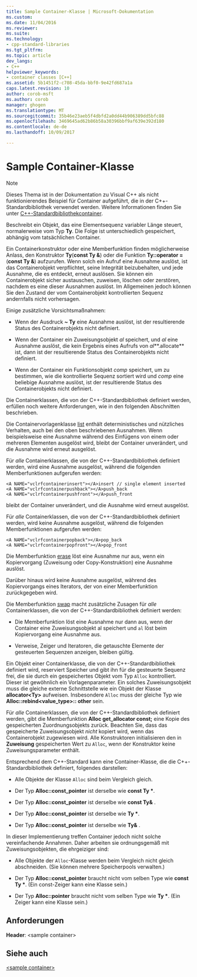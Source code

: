 ```yaml
---
title: Sample Container-Klasse | Microsoft-Dokumentation
ms.custom: 
ms.date: 11/04/2016
ms.reviewer: 
ms.suite: 
ms.technology:
- cpp-standard-libraries
ms.tgt_pltfrm: 
ms.topic: article
dev_langs:
- C++
helpviewer_keywords:
- container classes [C++]
ms.assetid: 5b1451f2-c708-45da-bbf0-9e42fd687a1a
caps.latest.revision: 10
author: corob-msft
ms.author: corob
manager: ghogen
ms.translationtype: MT
ms.sourcegitcommit: 35b46e23aeb5f4dbfd2a0dd44b906389dd5bfc88
ms.openlocfilehash: 3469645ad62b86b58a30396bbf9af639e392d180
ms.contentlocale: de-de
ms.lasthandoff: 10/09/2017

---
```

# <a name="sample-container-class"></a>Sample Container-Klasse
> [!NOTE]
>  Dieses Thema ist in der Dokumentation zu Visual C++ als nicht funktionierendes Beispiel für Container aufgeführt, die in der C++-Standardbibliothek verwendet werden. Weitere Informationen finden Sie unter [C++-Standardbibliothekcontainer](../standard-library/stl-containers.md).  
  
 Beschreibt ein Objekt, das eine Elementsequenz variabler Länge steuert, normalerweise vom Typ **Ty**. Die Folge ist unterschiedlich gespeichert, abhängig vom tatsächlichen Container.  
  
 Ein Containerkonstruktor oder eine Memberfunktion finden möglicherweise Anlass, den Konstruktor **Ty**(**const Ty &**) oder die Funktion **Ty::operator =**(**const Ty &**) aufzurufen. Wenn solch ein Aufruf eine Ausnahme auslöst, ist das Containerobjekt verpflichtet, seine Integrität beizubehalten, und jede Ausnahme, die es entdeckt, erneut auslösen. Sie können ein Containerobjekt sicher austauschen, zuweisen, löschen oder zerstören, nachdem es eine dieser Ausnahmen auslöst. Im Allgemeinen jedoch können Sie den Zustand der vom Containerobjekt kontrollierten Sequenz andernfalls nicht vorhersagen.  
  
 Einige zusätzliche Vorsichtsmaßnahmen:  
  
-   Wenn der Ausdruck **~ Ty** eine Ausnahme auslöst, ist der resultierende Status des Containerobjekts nicht definiert.  
  
-   Wenn der Container ein Zuweisungsobjekt *al* speichert, und *al* eine Ausnahme auslöst, die kein Ergebnis eines Aufrufs von *al***.allocate** ist, dann ist der resultierende Status des Containerobjekts nicht definiert.  
  
-   Wenn der Container ein Funktionsobjekt *comp* speichert, um zu bestimmen, wie die kontrollierte Sequenz sortiert wird und *comp* eine beliebige Ausnahme auslöst, ist der resultierende Status des Containerobjekts nicht definiert.  
  
 Die Containerklassen, die von der C++-Standardbibliothek definiert werden, erfüllen noch weitere Anforderungen, wie in den folgenden Abschnitten beschrieben.  
  
 Die Containervorlagenklasse [list](../standard-library/list-class.md) enthält deterministisches und nützliches Verhalten, auch bei den oben beschriebenen Ausnahmen. Wenn beispielsweise eine Ausnahme während des Einfügens von einem oder mehreren Elementen ausgelöst wird, bleibt der Container unverändert, und die Ausnahme wird erneut ausgelöst.  
  
 Für *alle* Containerklassen, die von der C++-Standardbibliothek definiert werden, wird eine Ausnahme ausgelöst, während die folgenden Memberfunktionen aufgerufen werden:  
  
```  
<A NAME="vclrfcontainerinsert"></A>insert // single element inserted  
<A NAME="vclrfcontainerpushback"></A>push_back  
<A NAME="vclrfcontainerpushfront"></A>push_front  
```  
  
 bleibt der Container unverändert, und die Ausnahme wird erneut ausgelöst.  
  
 Für *alle* Containerklassen, die von der C++-Standardbibliothek definiert werden, wird keine Ausnahme ausgelöst, während die folgenden Memberfunktionen aufgerufen werden:  
  
```  
<A NAME="vclrfcontainerpopback"></A>pop_back  
<A NAME="vclrfcontainerpopfront"></A>pop_front  
```  
  
 Die Memberfunktion [erase](../standard-library/container-class-erase.md) löst eine Ausnahme nur aus, wenn ein Kopiervorgang (Zuweisung oder Copy-Konstruktion) eine Ausnahme auslöst.  
  
 Darüber hinaus wird keine Ausnahme ausgelöst, während des Kopiervorgangs eines Iterators, der von einer Memberfunktion zurückgegeben wird.  
  
 Die Memberfunktion [swap](../standard-library/container-class-swap.md) macht zusätzliche Zusagen für *alle* Containerklassen, die von der C++-Standardbibliothek definiert werden:  
  
-   Die Memberfunktion löst eine Ausnahme nur dann aus, wenn der Container eine Zuweisungsobjekt al speichert und `al` löst beim Kopiervorgang eine Ausnahme aus.  
  
-   Verweise, Zeiger und Iteratoren, die getauschte Elemente der gesteuerten Sequenzen anzeigen, bleiben gültig.  
  
 Ein Objekt einer Containerklasse, die von der C++-Standardbibliothek definiert wird, reserviert Speicher und gibt ihn für die gesteuerte Sequenz frei, die sie durch ein gespeichertes Objekt vom Typ `Alloc` kontrolliert. Dieser ist gewöhnlich ein Vorlagenparameter. Ein solches Zuweisungsobjekt muss die gleiche externe Schnittstelle wie ein Objekt der Klasse **allocator\<Ty>** aufweisen. Insbesondere `Alloc` muss der gleiche Typ wie **Alloc::rebind<value_type>:: other** sein.  
  
 Für *alle* Containerklassen, die von der C++-Standardbibliothek definiert werden, gibt die Memberfunktion **Alloc get_allocator const;** eine Kopie des gespeicherten Zuordnungsobjekts zurück. Beachten Sie, dass das gespeicherte Zuweisungsobjekt *nicht* kopiert wird, wenn das Containerobjekt zugewiesen wird. Alle Konstruktoren initialisieren den in **Zuweisung** gespeicherten Wert zu `Alloc`, wenn der Konstruktor keine Zuweisungsparameter enthält.  
  
 Entsprechend dem C++-Standard kann eine Container-Klasse, die die C++-Standardbibliothek definiert, folgendes darstellen:  
  
-   Alle Objekte der Klasse `Alloc` sind beim Vergleich gleich.  
  
-   Der Typ **Alloc::const_pointer** ist derselbe wie **const Ty \***.  
  
-   Der Typ **Alloc::const_pointer** ist derselbe wie **const Ty&** .  
  
-   Der Typ **Alloc::const_pointer** ist derselbe wie **Ty \***.  
  
-   Der Typ **Alloc::const_pointer** ist derselbe wie **Ty&** .  
  
 In dieser Implementierung treffen Container jedoch nicht solche vereinfachende Annahmen. Daher arbeiten sie ordnungsgemäß mit Zuweisungsobjekten, die ehrgeiziger sind:  
  
-   Alle Objekte der `Alloc`-Klasse werden beim Vergleich nicht gleich abschneiden. (Sie können mehrere Speicherpools verwalten.)  
  
-   Der Typ **Alloc::const_pointer** braucht nicht vom selben Type wie **const Ty \***. (Ein const-Zeiger kann eine Klasse sein.)  
  
-   Der Typ **Alloc::pointer** braucht nicht vom selben Type wie **Ty \***. (Ein Zeiger kann eine Klasse sein.)  
  
## <a name="requirements"></a>Anforderungen  
 **Header**: \<sample container>  
  
## <a name="see-also"></a>Siehe auch  
 [\<sample container>](../standard-library/sample-container.md)


